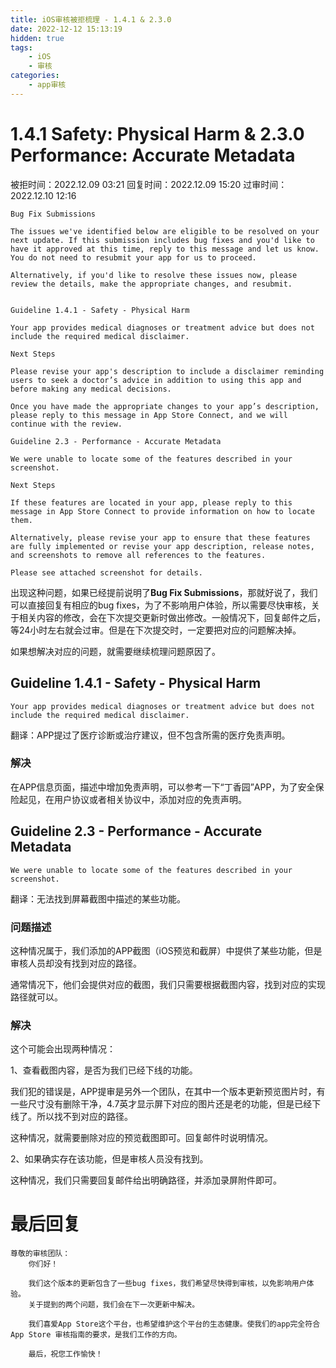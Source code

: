 ```yaml
---
title: iOS审核被拒梳理 - 1.4.1 & 2.3.0
date: 2022-12-12 15:13:19
hidden: true
tags: 
    - iOS
    - 审核
categories:
    - app审核
---
```


# 1.4.1 Safety: Physical Harm & 2.3.0 Performance: Accurate Metadata

被拒时间：2022.12.09 03:21
回复时间：2022.12.09 15:20
过审时间：2022.12.10 12:16

```
Bug Fix Submissions
 
The issues we've identified below are eligible to be resolved on your next update. If this submission includes bug fixes and you'd like to have it approved at this time, reply to this message and let us know. You do not need to resubmit your app for us to proceed.

Alternatively, if you'd like to resolve these issues now, please review the details, make the appropriate changes, and resubmit.


Guideline 1.4.1 - Safety - Physical Harm

Your app provides medical diagnoses or treatment advice but does not include the required medical disclaimer.

Next Steps

Please revise your app's description to include a disclaimer reminding users to seek a doctor’s advice in addition to using this app and before making any medical decisions.

Once you have made the appropriate changes to your app’s description, please reply to this message in App Store Connect, and we will continue with the review.

Guideline 2.3 - Performance - Accurate Metadata

We were unable to locate some of the features described in your screenshot.

Next Steps

If these features are located in your app, please reply to this message in App Store Connect to provide information on how to locate them.

Alternatively, please revise your app to ensure that these features are fully implemented or revise your app description, release notes, and screenshots to remove all references to the features.

Please see attached screenshot for details. 
```

出现这种问题，如果已经提前说明了<b>Bug Fix Submissions</b>，那就好说了，我们可以直接回复有相应的bug fixes，为了不影响用户体验，所以需要尽快审核，关于相关内容的修改，会在下次提交更新时做出修改。一般情况下，回复邮件之后，等24小时左右就会过审。但是在下次提交时，一定要把对应的问题解决掉。

如果想解决对应的问题，就需要继续梳理问题原因了。

## Guideline 1.4.1 - Safety - Physical Harm
```
Your app provides medical diagnoses or treatment advice but does not include the required medical disclaimer.
```

翻译：APP提过了医疗诊断或治疗建议，但不包含所需的医疗免责声明。

### 解决
在APP信息页面，描述中增加免责声明，可以参考一下“丁香园”APP，为了安全保险起见，在用户协议或者相关协议中，添加对应的免责声明。

## Guideline 2.3 - Performance - Accurate Metadata

```
We were unable to locate some of the features described in your screenshot.
```

翻译：无法找到屏幕截图中描述的某些功能。

### 问题描述

这种情况属于，我们添加的APP截图（iOS预览和截屏）中提供了某些功能，但是审核人员却没有找到对应的路径。

通常情况下，他们会提供对应的截图，我们只需要根据截图内容，找到对应的实现路径就可以。
    
### 解决
这个可能会出现两种情况：

1、查看截图内容，是否为我们已经下线的功能。

我们犯的错误是，APP提审是另外一个团队，在其中一个版本更新预览图片时，有一些尺寸没有删除干净，4.7英才显示屏下对应的图片还是老的功能，但是已经下线了。所以找不到对应的路径。

这种情况，就需要删除对应的预览截图即可。回复邮件时说明情况。

2、如果确实存在该功能，但是审核人员没有找到。

这种情况，我们只需要回复邮件给出明确路径，并添加录屏附件即可。


# 最后回复

```
尊敬的审核团队：
	你们好！

	我们这个版本的更新包含了一些bug fixes，我们希望尽快得到审核，以免影响用户体验。
	关于提到的两个问题，我们会在下一次更新中解决。

	我们喜爱App Store这个平台，也希望维护这个平台的生态健康。使我们的app完全符合App Store 审核指南的要求，是我们工作的方向。

	最后，祝您工作愉快！
```

​    



